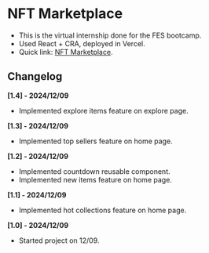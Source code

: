 # NFT Marketplace
* This is the virtual internship done for the FES bootcamp.
* Used React + CRA, deployed in Vercel.
* Quick link: <a target="blank" href="https://fes-virtual-internship.vercel.app/">NFT Marketplace</a>.

## Changelog
**[1.4] - 2024/12/09**
* Implemented explore items feature on explore page.

**[1.3] - 2024/12/09**
* Implemented top sellers feature on home page.

**[1.2] - 2024/12/09**
* Implemented countdown reusable component.
* Implemented new items feature on home page.

**[1.1] - 2024/12/09**
* Implemented hot collections feature on home page.

**[1.0] - 2024/12/09**
* Started project on 12/09.
